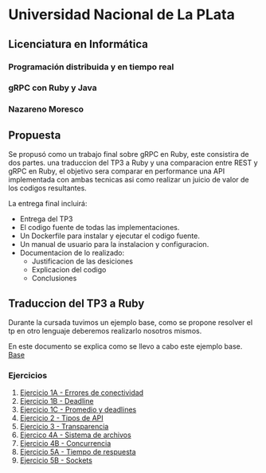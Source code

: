 # Universidad Nacional de La PLata

## Licenciatura en Informática 

### Programación distribuida y en tiempo real

### gRPC con Ruby y Java

### Nazareno Moresco

## Propuesta
 
Se propusó como un trabajo final sobre gRPC en Ruby, este consistira de dos partes. una traduccion del TP3 a Ruby y una comparacion entre REST y gRPC en Ruby, el objetivo sera comparar en performance una API implementada con ambas tecnicas asi como realizar un juicio de valor de los codigos resultantes.

La entrega final incluirá:
* Entrega del TP3
* El codigo fuente de todas las implementaciones.
* Un Dockerfile para instalar y ejecutar el codigo fuente.
* Un manual de usuario para la instalacion y configuracion.
* Documentacion de lo realizado:
    * Justificacion de las desiciones
    * Explicacion del codigo
    * Conclusiones

## Traduccion del TP3 a Ruby

Durante la cursada tuvimos un ejemplo base, como se propone resolver el tp en otro lenguaje deberemos realizarlo nosotros mismos.

En este documento se explica como se llevo a cabo este ejemplo base.
[Base](puntos/base.md)


###  Ejercicios

1. [Ejercicio 1A - Errores de conectividad](puntos/ej1_a.md)
2. [Ejercicio 1B - Deadline](puntos/ej1_b.md)
3. [Ejercicio 1C - Promedio y deadlines](puntos/ej1_c.md)
4. [Ejercicio 2 - Tipos de API](puntos/ej2.md)
5. [Ejercicio 3 - Transparencia](puntos/ej3.md)
6. [Ejercico 4A - Sistema de archivos](puntos/ej4_a.md)
7. [Ejercicio 4B - Concurrencia](puntos/ej4_b.md)
8. [Ejercicio 5A - Tiempo de respuesta](puntos/ej5_a.md)
9. [Ejercicio 5B - Sockets](puntos/ej5_b.md)